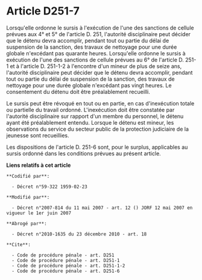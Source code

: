 # Article D251-7

Lorsqu'elle ordonne le sursis à l'exécution de l'une des sanctions de cellule prévues aux 4° et 5° de l'article D. 251,
l'autorité disciplinaire peut décider que le détenu devra accomplir, pendant tout ou partie du délai de suspension de la
sanction, des travaux de nettoyage pour une durée globale n'excédant pas quarante heures. Lorsqu'elle ordonne le sursis à
exécution de l'une des sanctions de cellule prévues au 6° de l'article D. 251-1 et à l'article D. 251-1-2 à l'encontre d'un
mineur de plus de seize ans, l'autorité disciplinaire peut décider que le détenu devra accomplir, pendant tout ou partie du
délai de suspension de la sanction, des travaux de nettoyage pour une durée globale n'excédant pas vingt heures. Le
consentement du détenu doit être préalablement recueilli.

Le sursis peut être révoqué en tout ou en partie, en cas d'inexécution totale ou partielle du travail ordonné. L'inexécution
doit être constatée par l'autorité disciplinaire sur rapport d'un membre du personnel, le détenu ayant été préalablement
entendu. Lorsque le détenu est mineur, les observations du service du secteur public de la protection judiciaire de la
jeunesse sont recueillies.

Les dispositions de l'article D. 251-6 sont, pour le surplus, applicables au sursis ordonné dans les conditions prévues au
présent article.

**Liens relatifs à cet article**

	**Codifié par**:

	  - Décret n°59-322 1959-02-23

	**Modifié par**:

	  - Décret n°2007-814 du 11 mai 2007 - art. 12 () JORF 12 mai 2007 en vigueur le 1er juin 2007

	**Abrogé par**:

	  - Décret n°2010-1635 du 23 décembre 2010 - art. 18

	**Cite**:

	  - Code de procédure pénale - art. D251
	  - Code de procédure pénale - art. D251-1
	  - Code de procédure pénale - art. D251-1-2
	  - Code de procédure pénale - art. D251-6

